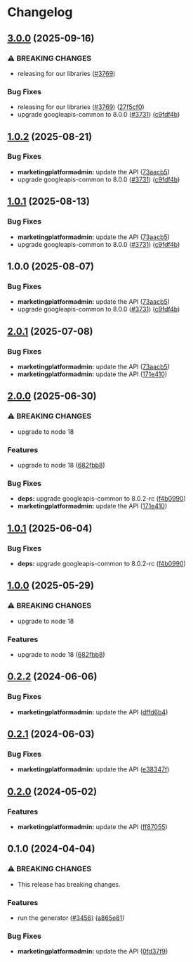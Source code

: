 # Changelog

## [3.0.0](https://github.com/googleapis/google-api-nodejs-client/compare/marketingplatformadmin-v2.0.1...marketingplatformadmin-v3.0.0) (2025-09-16)


### ⚠ BREAKING CHANGES

* releasing for our libraries ([#3769](https://github.com/googleapis/google-api-nodejs-client/issues/3769))

### Bug Fixes

* releasing for our libraries ([#3769](https://github.com/googleapis/google-api-nodejs-client/issues/3769)) ([27f5cf0](https://github.com/googleapis/google-api-nodejs-client/commit/27f5cf0a0190a5e8e8bf970f7a7cf77c409f093e))
* upgrade googleapis-common to 8.0.0  ([#3731](https://github.com/googleapis/google-api-nodejs-client/issues/3731)) ([c9fdf4b](https://github.com/googleapis/google-api-nodejs-client/commit/c9fdf4b34d6c9bcf608eee35dd281d4680be9797))

## [1.0.2](https://github.com/googleapis/google-api-nodejs-client/compare/marketingplatformadmin-v1.0.1...marketingplatformadmin-v1.0.2) (2025-08-21)


### Bug Fixes

* **marketingplatformadmin:** update the API ([73aacb5](https://github.com/googleapis/google-api-nodejs-client/commit/73aacb52d4ff5f0b40ba4d054d8cfcbe165c40d8))
* upgrade googleapis-common to 8.0.0  ([#3731](https://github.com/googleapis/google-api-nodejs-client/issues/3731)) ([c9fdf4b](https://github.com/googleapis/google-api-nodejs-client/commit/c9fdf4b34d6c9bcf608eee35dd281d4680be9797))

## [1.0.1](https://github.com/googleapis/google-api-nodejs-client/compare/marketingplatformadmin-v1.0.0...marketingplatformadmin-v1.0.1) (2025-08-13)


### Bug Fixes

* **marketingplatformadmin:** update the API ([73aacb5](https://github.com/googleapis/google-api-nodejs-client/commit/73aacb52d4ff5f0b40ba4d054d8cfcbe165c40d8))
* upgrade googleapis-common to 8.0.0  ([#3731](https://github.com/googleapis/google-api-nodejs-client/issues/3731)) ([c9fdf4b](https://github.com/googleapis/google-api-nodejs-client/commit/c9fdf4b34d6c9bcf608eee35dd281d4680be9797))

## 1.0.0 (2025-08-07)


### Bug Fixes

* **marketingplatformadmin:** update the API ([73aacb5](https://github.com/googleapis/google-api-nodejs-client/commit/73aacb52d4ff5f0b40ba4d054d8cfcbe165c40d8))
* upgrade googleapis-common to 8.0.0  ([#3731](https://github.com/googleapis/google-api-nodejs-client/issues/3731)) ([c9fdf4b](https://github.com/googleapis/google-api-nodejs-client/commit/c9fdf4b34d6c9bcf608eee35dd281d4680be9797))

## [2.0.1](https://github.com/googleapis/google-api-nodejs-client/compare/marketingplatformadmin-v2.0.0...marketingplatformadmin-v2.0.1) (2025-07-08)


### Bug Fixes

* **marketingplatformadmin:** update the API ([73aacb5](https://github.com/googleapis/google-api-nodejs-client/commit/73aacb52d4ff5f0b40ba4d054d8cfcbe165c40d8))
* **marketingplatformadmin:** update the API ([171e410](https://github.com/googleapis/google-api-nodejs-client/commit/171e41046e2a0dfb13b9bc0be274506d1877100b))

## [2.0.0](https://github.com/googleapis/google-api-nodejs-client/compare/marketingplatformadmin-v1.0.1...marketingplatformadmin-v2.0.0) (2025-06-30)


### ⚠ BREAKING CHANGES

* upgrade to node 18

### Features

* upgrade to node 18 ([682fbb8](https://github.com/googleapis/google-api-nodejs-client/commit/682fbb869189ae92b3e9a194d37d0548af0c1f92))


### Bug Fixes

* **deps:** upgrade googleapis-common to 8.0.2-rc ([f4b0990](https://github.com/googleapis/google-api-nodejs-client/commit/f4b099071040cfbcfe4a2e7d487d45ee93b369e0))
* **marketingplatformadmin:** update the API ([171e410](https://github.com/googleapis/google-api-nodejs-client/commit/171e41046e2a0dfb13b9bc0be274506d1877100b))

## [1.0.1](https://github.com/googleapis/google-api-nodejs-client/compare/marketingplatformadmin-v1.0.0...marketingplatformadmin-v1.0.1) (2025-06-04)


### Bug Fixes

* **deps:** upgrade googleapis-common to 8.0.2-rc ([f4b0990](https://github.com/googleapis/google-api-nodejs-client/commit/f4b099071040cfbcfe4a2e7d487d45ee93b369e0))

## [1.0.0](https://github.com/googleapis/google-api-nodejs-client/compare/marketingplatformadmin-v0.2.2...marketingplatformadmin-v1.0.0) (2025-05-29)


### ⚠ BREAKING CHANGES

* upgrade to node 18

### Features

* upgrade to node 18 ([682fbb8](https://github.com/googleapis/google-api-nodejs-client/commit/682fbb869189ae92b3e9a194d37d0548af0c1f92))

## [0.2.2](https://github.com/googleapis/google-api-nodejs-client/compare/marketingplatformadmin-v0.2.1...marketingplatformadmin-v0.2.2) (2024-06-06)


### Bug Fixes

* **marketingplatformadmin:** update the API ([dffd6b4](https://github.com/googleapis/google-api-nodejs-client/commit/dffd6b4183ae3361b343c9a3f7e4c3a6a077e2f8))

## [0.2.1](https://github.com/googleapis/google-api-nodejs-client/compare/marketingplatformadmin-v0.2.0...marketingplatformadmin-v0.2.1) (2024-06-03)


### Bug Fixes

* **marketingplatformadmin:** update the API ([e38347f](https://github.com/googleapis/google-api-nodejs-client/commit/e38347fbfac1737ccfadc0891bb65a97f79a06fc))

## [0.2.0](https://github.com/googleapis/google-api-nodejs-client/compare/marketingplatformadmin-v0.1.0...marketingplatformadmin-v0.2.0) (2024-05-02)


### Features

* **marketingplatformadmin:** update the API ([ff87055](https://github.com/googleapis/google-api-nodejs-client/commit/ff8705570be84e5c2b93bac53dc6dc38923137ef))

## 0.1.0 (2024-04-04)


### ⚠ BREAKING CHANGES

* This release has breaking changes.

### Features

* run the generator ([#3456](https://github.com/googleapis/google-api-nodejs-client/issues/3456)) ([a865e81](https://github.com/googleapis/google-api-nodejs-client/commit/a865e81539b315d3b321650663ba0b2555b1e5a1))


### Bug Fixes

* **marketingplatformadmin:** update the API ([0fd37f9](https://github.com/googleapis/google-api-nodejs-client/commit/0fd37f9c20fcd20cd4bb14ebea028b2ab95cd975))
